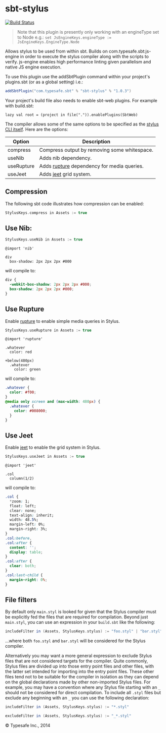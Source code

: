 sbt-stylus
==========

[![Build Status](https://api.travis-ci.org/sbt/sbt-stylus.png?branch=master)](https://travis-ci.org/sbt/sbt-stylus)

> Note that this plugin is presently only working with an engineType set to Node e.g.:
> `set JsEngineKeys.engineType := JsEngineKeys.EngineType.Node`

Allows stylus to be used from within sbt. Builds on com.typesafe.sbt:js-engine in order to execute the stylus compiler along with
the scripts to verify. js-engine enables high performance linting given parallelism and native JS engine execution.

To use this plugin use the addSbtPlugin command within your project's plugins.sbt (or as a global setting) i.e.:

```scala
addSbtPlugin("com.typesafe.sbt" % "sbt-stylus" % "1.0.3")
```

Your project's build file also needs to enable sbt-web plugins. For example with build.sbt:

    lazy val root = (project in file(".")).enablePlugins(SbtWeb)

The compiler allows some of the same options to be specified as the [stylus CLI itself](http://learnboost.github.io/stylus/docs/executable.html).
Here are the options:

Option              | Description
--------------------|------------
compress            | Compress output by removing some whitespace.
useNib              | Adds nib dependency.
useRupture          | Adds [rupture](http://jenius.github.io/rupture/)  dependency for media queries.
useJeet             | Adds [jeet](http://jeet.gs/)  grid system.

## Compression

The following sbt code illustrates how compression can be enabled:

```scala
StylusKeys.compress in Assets := true
```

## Use Nib:

```scala
StylusKeys.useNib in Assets := true
```

```stylus
@import 'nib'

div
  box-shadow: 2px 2px 2px #000
```
will compile to:
```css
div {
  -webkit-box-shadow: 2px 2px 2px #000;
  box-shadow: 2px 2px 2px #000;
}
```

## Use Rupture

Enable [rupture](http://jenius.github.io/rupture/) to enable simple media queries in Stylus.

```scala
StylusKeys.useRupture in Assets := true
```

```stylus
@import 'rupture'

.whatever
  color: red

+below(480px)
  .whatever
    color: green

```
will compile to:
```css
.whatever {
  color: #f00;
}
@media only screen and (max-width: 480px) {
  .whatever {
    color: #008000;
  }
}
```

## Use Jeet

Enable [jeet](http://jeet.gs/) to enable the grid system in Stylus.

```scala
StylusKeys.useJeet in Assets := true
```

```stylus
@import 'jeet'

.col
  column(1/2)

```
will compile to:
```css
.col {
  *zoom: 1;
  float: left;
  clear: none;
  text-align: inherit;
  width: 48.5%;
  margin-left: 0%;
  margin-right: 3%;
}
.col:before,
.col:after {
  content: '';
  display: table;
}
.col:after {
  clear: both;
}
.col:last-child {
  margin-right: 0%;
}
```

## File filters

By default only `main.styl` is looked for given that the Stylus compiler must be explicitly fed the files
that are required for compilation. Beyond just `main.styl`, you can use an expression in your `build.sbt` like the
following:

```scala
includeFilter in (Assets, StylusKeys.stylus) := "foo.styl" | "bar.styl"
```

...where both `foo.styl` and `bar.styl` will be considered for the Stylus compiler.

Alternatively you may want a more general expression to exclude Stylus files that are not considered targets
for the compiler. Quite commonly, Stylus files are divided up into those entry point files and other files, with the
latter set intended for importing into the entry point files. These other files tend not to be suitable for the
compiler in isolation as they can depend on the global declarations made by other non-imported Stylus files. For example,
you may have a convention where any Stylus file starting with an `_` should not be considered for direct compilation. To
include all `.styl` files but exclude any beginning with an `_` you can use the following declaration:

```scala
includeFilter in (Assets, StylusKeys.stylus) := "*.styl"

excludeFilter in (Assets, StylusKeys.stylus) := "_*.styl"
```

&copy; Typesafe Inc., 2014
